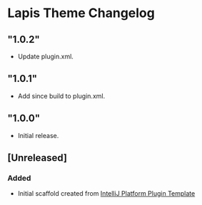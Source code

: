 <!-- Keep a Changelog guide -> https://keepachangelog.com -->

# Lapis Theme Changelog

## "1.0.2"

- Update plugin.xml.

## "1.0.1"

- Add since build to plugin.xml.

## "1.0.0"

- Initial release.

## [Unreleased]
### Added
- Initial scaffold created from [IntelliJ Platform Plugin Template](https://github.com/JetBrains/intellij-platform-plugin-template)
